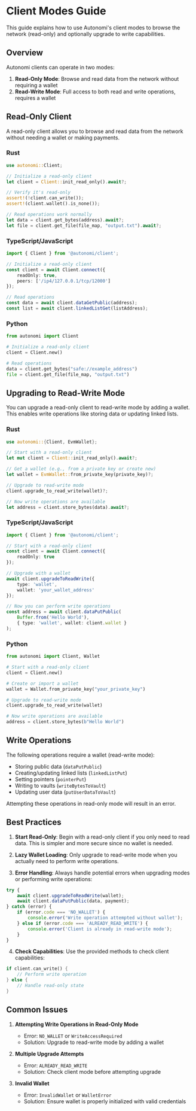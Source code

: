 # Client Modes Guide

This guide explains how to use Autonomi's client modes to browse the network (read-only) and optionally upgrade to write capabilities.

## Overview

Autonomi clients can operate in two modes:

1. **Read-Only Mode**: Browse and read data from the network without requiring a wallet
2. **Read-Write Mode**: Full access to both read and write operations, requires a wallet

## Read-Only Client

A read-only client allows you to browse and read data from the network without needing a wallet or making payments.

### Rust

```rust
use autonomi::Client;

// Initialize a read-only client
let client = Client::init_read_only().await?;

// Verify it's read-only
assert!(!client.can_write());
assert!(client.wallet().is_none());

// Read operations work normally
let data = client.get_bytes(address).await?;
let file = client.get_file(file_map, "output.txt").await?;
```

### TypeScript/JavaScript

```typescript
import { Client } from '@autonomi/client';

// Initialize a read-only client
const client = await Client.connect({
    readOnly: true,
    peers: ['/ip4/127.0.0.1/tcp/12000']
});

// Read operations
const data = await client.dataGetPublic(address);
const list = await client.linkedListGet(listAddress);
```

### Python

```python
from autonomi import Client

# Initialize a read-only client
client = Client.new()

# Read operations
data = client.get_bytes("safe://example_address")
file = client.get_file(file_map, "output.txt")
```

## Upgrading to Read-Write Mode

You can upgrade a read-only client to read-write mode by adding a wallet. This enables write operations like storing data or updating linked lists.

### Rust

```rust
use autonomi::{Client, EvmWallet};

// Start with a read-only client
let mut client = Client::init_read_only().await?;

// Get a wallet (e.g., from a private key or create new)
let wallet = EvmWallet::from_private_key(private_key)?;

// Upgrade to read-write mode
client.upgrade_to_read_write(wallet)?;

// Now write operations are available
let address = client.store_bytes(data).await?;
```

### TypeScript/JavaScript

```typescript
import { Client } from '@autonomi/client';

// Start with a read-only client
const client = await Client.connect({
    readOnly: true
});

// Upgrade with a wallet
await client.upgradeToReadWrite({
    type: 'wallet',
    wallet: 'your_wallet_address'
});

// Now you can perform write operations
const address = await client.dataPutPublic(
    Buffer.from('Hello World'),
    { type: 'wallet', wallet: client.wallet }
);
```

### Python

```python
from autonomi import Client, Wallet

# Start with a read-only client
client = Client.new()

# Create or import a wallet
wallet = Wallet.from_private_key("your_private_key")

# Upgrade to read-write mode
client.upgrade_to_read_write(wallet)

# Now write operations are available
address = client.store_bytes(b"Hello World")
```

## Write Operations

The following operations require a wallet (read-write mode):

- Storing public data (`dataPutPublic`)
- Creating/updating linked lists (`linkedListPut`)
- Setting pointers (`pointerPut`)
- Writing to vaults (`writeBytesToVault`)
- Updating user data (`putUserDataToVault`)

Attempting these operations in read-only mode will result in an error.

## Best Practices

1. **Start Read-Only**: Begin with a read-only client if you only need to read data. This is simpler and more secure since no wallet is needed.

2. **Lazy Wallet Loading**: Only upgrade to read-write mode when you actually need to perform write operations.

3. **Error Handling**: Always handle potential errors when upgrading modes or performing write operations:

```typescript
try {
    await client.upgradeToReadWrite(wallet);
    await client.dataPutPublic(data, payment);
} catch (error) {
    if (error.code === 'NO_WALLET') {
        console.error('Write operation attempted without wallet');
    } else if (error.code === 'ALREADY_READ_WRITE') {
        console.error('Client is already in read-write mode');
    }
}
```

4. **Check Capabilities**: Use the provided methods to check client capabilities:

```rust
if client.can_write() {
    // Perform write operation
} else {
    // Handle read-only state
}
```

## Common Issues

1. **Attempting Write Operations in Read-Only Mode**
   - Error: `NO_WALLET` or `WriteAccessRequired`
   - Solution: Upgrade to read-write mode by adding a wallet

2. **Multiple Upgrade Attempts**
   - Error: `ALREADY_READ_WRITE`
   - Solution: Check client mode before attempting upgrade

3. **Invalid Wallet**
   - Error: `InvalidWallet` or `WalletError`
   - Solution: Ensure wallet is properly initialized with valid credentials
